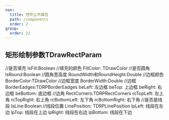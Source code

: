 ```yaml
---
nav:
  title: 控件公共属性
  path: /components
  order: 2
group:
  order: 22
---
```


## 矩形绘制参数TDrawRectParam

//是否填充
IsFill:Boolean
//填充的颜色
FillColor: TDrawColor
//是否圆角
IsRound:Boolean
//圆角宽高度
RoundWidth和RoundHeight:Double
//边框颜色
BorderColor:TDrawColor
//边框宽度
BorderWidth:Double
//边框
BorderEadges:TDRPBorderEadges
beLeft:         左边框
beTop:          上边框
beRight:        右边框
beBottom:       底边框
//边角
RectCorners:TDRPRectCorners
rcTopLeft:      左上角
rcTopRight:     右上角
rcBottomLeft:   左下角
rcBottomRight:  右下角
//是否是线段
IsLine:Boolean
//线段位置
LinePosition: TDRPLinePosition
lpLeft:     线段在左边
lpTop:      线段在上边
lpRight:    线段在右边
lpBottom:   线段在下边